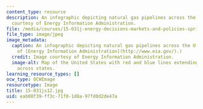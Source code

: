 ```yaml
---
content_type: resource
description: An infographic depicting natural gas pipelines across the U.S. Image
  courtesy of Energy Information Administration.
file: /media/courses/15-031j-energy-decisions-markets-and-policies-spring-2012/eab08f39ff3c71f01d8a97fd0d2de47a_15-031js12.jpg
file_type: image/jpeg
image_metadata:
  caption: An infographic depicting natural gas pipelines across the U.S. (Image courtesy
    of [Energy Information Administration](http://www.eia.gov/).)
  credit: Image courtesy of Energy Information Administration.
  image-alt: Map of the United States with red and blue lines extending within and
    across states.
learning_resource_types: []
ocw_type: OCWImage
resourcetype: Image
title: 15-031js12.jpg
uid: eab08f39-ff3c-71f0-1d8a-97fd0d2de47a
---
```

